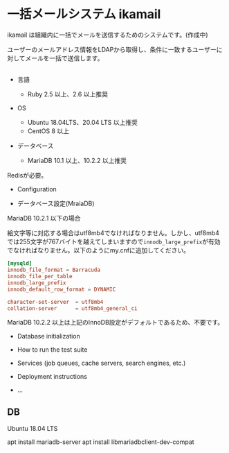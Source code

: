 # 一括メールシステム ikamail

ikamail は組織内に一括でメールを送信するためのシステムです。(作成中)

ユーザーのメールアドレス情報をLDAPから取得し、条件に一致するユーザーに対してメールを一括で送信します。

##

* 言語
    * Ruby 2.5 以上、2.6 以上推奨

* OS
    * Ubuntu 18.04LTS、20.04 LTS 以上推奨
    * CentOS 8 以上

* データベース
    * MariaDB 10.1 以上、10.2.2 以上推奨

Redisが必要。

* Configuration

* データベース設定(MraiaDB)

MariaDB 10.2.1 以下の場合

絵文字等に対応する場合はutf8mb4でなければなりません。しかし、utf8mb4では255文字が767バイトを越えてしまいますので`innodb_large_prefix`が有効でなければなりません。以下のようにmy.cnfに追加してください。

```my.cnf
[mysqld]
innodb_file_format = Barracuda
innodb_file_per_table
innodb_large_prefix
innodb_default_row_format = DYNAMIC

character-set-server  = utf8mb4
collation-server      = utf8mb4_general_ci
```

MariaDB 10.2.2 以上は上記のInnoDB設定がデフォルトであるため、不要です。

* Database initialization

* How to run the test suite

* Services (job queues, cache servers, search engines, etc.)

* Deployment instructions

* ...

## DB

Ubuntu 18.04 LTS

apt install mariadb-server
apt install libmariadbclient-dev-compat
